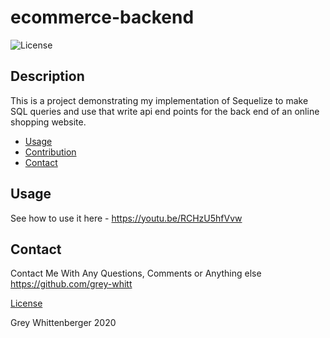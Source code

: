 # ecommerce-backend
![License](https://img.shields.io/badge/-Contributor_Covenant-blueviolet)

## Description
This is a project demonstrating my implementation of Sequelize to make SQL queries and use that write api end points for the back end of an online shopping website.

* [Usage](#Usage)
* [Contribution](#Contribution)
* [Contact](#Contact)




## Usage
See how to use it here - https://youtu.be/RCHzU5hfVvw


## Contact
Contact Me With Any Questions, Comments or Anything else
https://github.com/grey-whitt



[License](./contributor_covenant.md)

Grey Whittenberger 2020